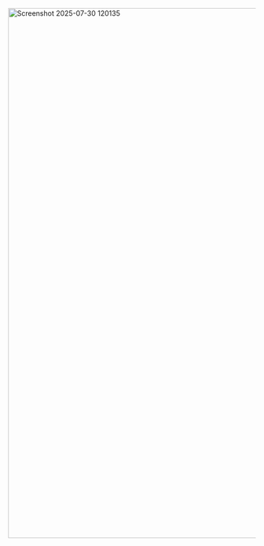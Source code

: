 <img width="1908" height="1078" alt="Screenshot 2025-07-30 120135" src="https://github.com/user-attachments/assets/e06de091-2671-46bf-b25c-734b6e8ccc3b" />
